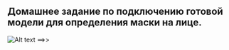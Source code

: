 ## Домашнее задание по подключению готовой модели для определения маски на лице.

![Alt text](no_mask.png) ==>> 